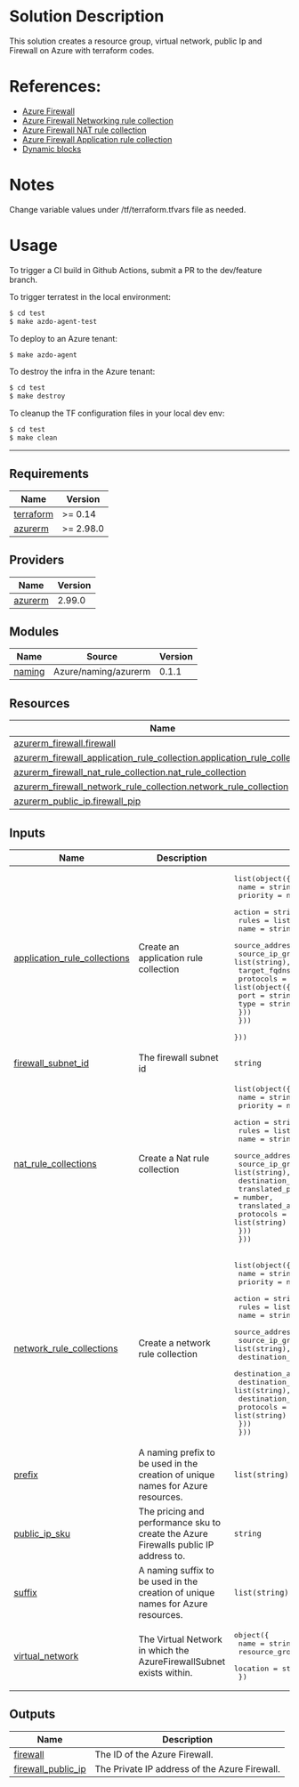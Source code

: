 # Solution Description
This solution creates a resource group, virtual network, public Ip and Firewall on Azure with terraform codes.

# References:
* [Azure Firewall](https://registry.terraform.io/providers/hashicorp/azurerm/latest/docs/resources/firewall)
* [Azure Firewall Networking rule collection](https://registry.terraform.io/providers/hashicorp/azurerm/latest/docs/resources/firewall_network_rule_collection)
* [Azure Firewall NAT rule collection](https://registry.terraform.io/providers/hashicorp/azurerm/latest/docs/resources/firewall_nat_rule_collection)
* [Azure Firewall Application rule collection](https://registry.terraform.io/providers/hashicorp/azurerm/latest/docs/resources/firewall_application_rule_collection)
* [Dynamic blocks](https://www.terraform.io/language/expressions/dynamic-blocks)

# Notes
Change variable values under /tf/terraform.tfvars file as needed. 

# Usage
To trigger a CI build in Github Actions, submit a PR to the dev/feature branch.

To trigger terratest in the local environment:
```bash
$ cd test
$ make azdo-agent-test
```

To deploy to an Azure tenant:
```bash
$ make azdo-agent
```

To destroy the infra in the Azure tenant:
```bash
$ cd test
$ make destroy
```

To cleanup the TF configuration files in your local dev env:
```bash
$ cd test
$ make clean
```

---------------



<!-- BEGINNING OF PRE-COMMIT-TERRAFORM DOCS HOOK -->
## Requirements

| Name | Version |
|------|---------|
| <a name="requirement_terraform"></a> [terraform](#requirement\_terraform) | >= 0.14 |
| <a name="requirement_azurerm"></a> [azurerm](#requirement\_azurerm) | >= 2.98.0 |

## Providers

| Name | Version |
|------|---------|
| <a name="provider_azurerm"></a> [azurerm](#provider\_azurerm) | 2.99.0 |

## Modules

| Name | Source | Version |
|------|--------|---------|
| <a name="module_naming"></a> [naming](#module\_naming) | Azure/naming/azurerm | 0.1.1 |

## Resources

| Name | Type |
|------|------|
| [azurerm_firewall.firewall](https://registry.terraform.io/providers/hashicorp/azurerm/latest/docs/resources/firewall) | resource |
| [azurerm_firewall_application_rule_collection.application_rule_collection](https://registry.terraform.io/providers/hashicorp/azurerm/latest/docs/resources/firewall_application_rule_collection) | resource |
| [azurerm_firewall_nat_rule_collection.nat_rule_collection](https://registry.terraform.io/providers/hashicorp/azurerm/latest/docs/resources/firewall_nat_rule_collection) | resource |
| [azurerm_firewall_network_rule_collection.network_rule_collection](https://registry.terraform.io/providers/hashicorp/azurerm/latest/docs/resources/firewall_network_rule_collection) | resource |
| [azurerm_public_ip.firewall_pip](https://registry.terraform.io/providers/hashicorp/azurerm/latest/docs/resources/public_ip) | resource |

## Inputs

| Name | Description | Type | Default | Required |
|------|-------------|------|---------|:--------:|
| <a name="input_application_rule_collections"></a> [application\_rule\_collections](#input\_application\_rule\_collections) | Create an application rule collection | <pre>list(object({<br>    name     = string,<br>    priority = number,<br>    action   = string,<br>    rules = list(object({<br>      name             = string,<br>      source_addresses = list(string),<br>      source_ip_groups = list(string),<br>      target_fqdns     = list(string),<br>      protocols = list(object({<br>        port = string,<br>        type = string<br>      }))<br>    }))<br>  }))</pre> | `null` | no |
| <a name="input_firewall_subnet_id"></a> [firewall\_subnet\_id](#input\_firewall\_subnet\_id) | The firewall subnet id | `string` | n/a | yes |
| <a name="input_nat_rule_collections"></a> [nat\_rule\_collections](#input\_nat\_rule\_collections) | Create a Nat rule collection | <pre>list(object({<br>    name     = string,<br>    priority = number,<br>    action   = string,<br>    rules = list(object({<br>      name               = string,<br>      source_addresses   = list(string),<br>      source_ip_groups   = list(string),<br>      destination_ports  = list(string),<br>      translated_port    = number,<br>      translated_address = string,<br>      protocols          = list(string)<br>    }))<br>  }))</pre> | `null` | no |
| <a name="input_network_rule_collections"></a> [network\_rule\_collections](#input\_network\_rule\_collections) | Create a network rule collection | <pre>list(object({<br>    name     = string,<br>    priority = number,<br>    action   = string,<br>    rules = list(object({<br>      name                  = string,<br>      source_addresses      = list(string),<br>      source_ip_groups      = list(string),<br>      destination_ports     = list(string),<br>      destination_addresses = list(string),<br>      destination_ip_groups = list(string),<br>      destination_fqdns     = list(string),<br>      protocols             = list(string)<br>    }))<br>  }))</pre> | `null` | no |
| <a name="input_prefix"></a> [prefix](#input\_prefix) | A naming prefix to be used in the creation of unique names for Azure resources. | `list(string)` | `[]` | no |
| <a name="input_public_ip_sku"></a> [public\_ip\_sku](#input\_public\_ip\_sku) | The pricing and performance sku to create the Azure Firewalls public IP address to. | `string` | `"Standard"` | no |
| <a name="input_suffix"></a> [suffix](#input\_suffix) | A naming suffix to be used in the creation of unique names for Azure resources. | `list(string)` | `[]` | no |
| <a name="input_virtual_network"></a> [virtual\_network](#input\_virtual\_network) | The Virtual Network in which the AzureFirewallSubnet exists within. | <pre>object({<br>    name                = string<br>    resource_group_name = string<br>    location            = string<br>  })</pre> | n/a | yes |

## Outputs

| Name | Description |
|------|-------------|
| <a name="output_firewall"></a> [firewall](#output\_firewall) | The ID of the Azure Firewall. |
| <a name="output_firewall_public_ip"></a> [firewall\_public\_ip](#output\_firewall\_public\_ip) | The Private IP address of the Azure Firewall. |
<!-- END OF PRE-COMMIT-TERRAFORM DOCS HOOK -->
